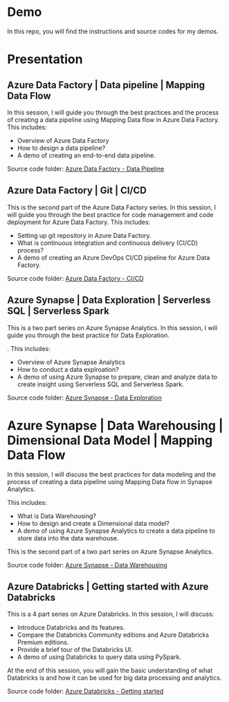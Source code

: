 # Demo
In this repo, you will find the instructions and source codes for my demos. 

# Presentation  
## Azure Data Factory | Data pipeline | Mapping Data Flow
In this session, I will guide you through the best practices and the process of creating a data pipeline using Mapping Data flow in Azure Data Factory. This includes:  
   * Overview of Azure Data Factory
   * How to design a data pipeline? 
   * A demo of creating an end-to-end data pipeline.

Source code folder: [Azure Data Factory - Data Pipeline](./Azure-Data-Factory/data-pipeline)  

## Azure Data Factory | Git | CI/CD
This is the second part of the Azure Data Factory series. In this session, I will guide you through the best practice for code management and code deployment for Azure Data Factory. This includes:  
   * Setting up git repository in Azure Data Factory.
   * What is continuous integration and continuous delivery (CI/CD) process?
   * A demo of creating an Azure DevOps CI/CD pipeline for Azure Data Factory.

Source code folder: [Azure Data Factory - CI/CD](./Azure-Data-Factory/cicd)  

## Azure Synapse | Data Exploration | Serverless SQL | Serverless Spark
This is a two part series on Azure Synapse Analytics. In this session, I will guide you through the best practice for Data Exploration. 

. This includes:  
   * Overview of Azure Synapse Analytics
   * How to conduct a data explroation? 
   * A demo of using Azure Synapse to prepare, clean and analyze data to create insight using Serverless SQL and Serverless Spark.

Source code folder: [Azure Synapse - Data Exploration](./Azure-Synapse/data-exploration)  

# Azure Synapse | Data Warehousing | Dimensional Data Model | Mapping Data Flow
In this session, I will discuss the best practices for data modeling and the process of creating a data pipeline using Mapping Data flow in Synapse Analytics. 

This includes: 
   * What is Data Warehousing?
   * How to design and create a Dimensional data model?
   * A demo of using Azure Synapse Analytics to create a data pipeline to store data into the data warehouse.

This is the second part of a two part series on Azure Synapse Analytics.

Source code folder: [Azure Synapse - Data Warehousing](./Azure-Synapse/data-warehousing)

## Azure Databricks | Getting started with Azure Databricks
This is a 4 part series on Azure Databricks. In this session, I will discuss:
   * Introduce Databricks and its features.
   * Compare the Databricks Community editions and Azure Databricks Premium editions.
   * Provide a brief tour of the Databricks UI. 
   * A demo of using Databricks to query data using PySpark.

At the end of this session, you will gain the basic understanding of what Databricks is and how it can be used for big data processing and analytics. 

Source code folder: [Azure Databricks - Getting started](./Databricks/1-getting-started)



